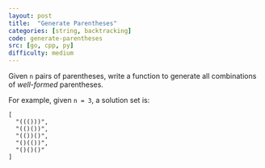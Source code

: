 ```yaml
---
layout: post
title:  "Generate Parentheses"
categories: [string, backtracking]
code: generate-parentheses
src: [go, cpp, py]
difficulty: medium
---
```


Given `n` pairs of parentheses, write a function to generate all combinations of *well-formed* parentheses.

For example, given `n = 3`, a solution set is:
```
[
  "((()))",
  "(()())",
  "(())()",
  "()(())",
  "()()()"
]
```
